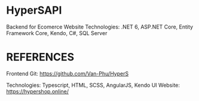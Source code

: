 # HyperSAPI
Backend for Ecomerce Website
Technologies: .NET 6, ASP.NET Core, Entity Framework Core, Kendo, C#, SQL Server
# REFERENCES
Frontend Git: https://github.com/Van-Phu/HyperS

Technologies: Typescript, HTML, SCSS, AngularJS, Kendo UI
Website: https://hypershop.online/

